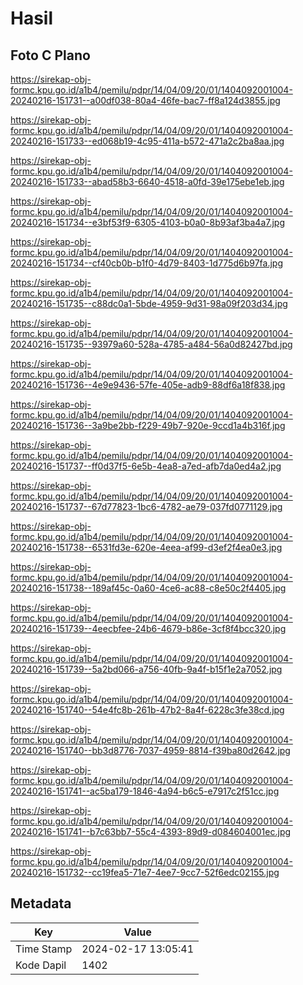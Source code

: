 # Hasil

## Foto C Plano

https://sirekap-obj-formc.kpu.go.id/a1b4/pemilu/pdpr/14/04/09/20/01/1404092001004-20240216-151731--a00df038-80a4-46fe-bac7-ff8a124d3855.jpg

https://sirekap-obj-formc.kpu.go.id/a1b4/pemilu/pdpr/14/04/09/20/01/1404092001004-20240216-151733--ed068b19-4c95-411a-b572-471a2c2ba8aa.jpg

https://sirekap-obj-formc.kpu.go.id/a1b4/pemilu/pdpr/14/04/09/20/01/1404092001004-20240216-151733--abad58b3-6640-4518-a0fd-39e175ebe1eb.jpg

https://sirekap-obj-formc.kpu.go.id/a1b4/pemilu/pdpr/14/04/09/20/01/1404092001004-20240216-151734--e3bf53f9-6305-4103-b0a0-8b93af3ba4a7.jpg

https://sirekap-obj-formc.kpu.go.id/a1b4/pemilu/pdpr/14/04/09/20/01/1404092001004-20240216-151734--cf40cb0b-b1f0-4d79-8403-1d775d6b97fa.jpg

https://sirekap-obj-formc.kpu.go.id/a1b4/pemilu/pdpr/14/04/09/20/01/1404092001004-20240216-151735--c88dc0a1-5bde-4959-9d31-98a09f203d34.jpg

https://sirekap-obj-formc.kpu.go.id/a1b4/pemilu/pdpr/14/04/09/20/01/1404092001004-20240216-151735--93979a60-528a-4785-a484-56a0d82427bd.jpg

https://sirekap-obj-formc.kpu.go.id/a1b4/pemilu/pdpr/14/04/09/20/01/1404092001004-20240216-151736--4e9e9436-57fe-405e-adb9-88df6a18f838.jpg

https://sirekap-obj-formc.kpu.go.id/a1b4/pemilu/pdpr/14/04/09/20/01/1404092001004-20240216-151736--3a9be2bb-f229-49b7-920e-9ccd1a4b316f.jpg

https://sirekap-obj-formc.kpu.go.id/a1b4/pemilu/pdpr/14/04/09/20/01/1404092001004-20240216-151737--ff0d37f5-6e5b-4ea8-a7ed-afb7da0ed4a2.jpg

https://sirekap-obj-formc.kpu.go.id/a1b4/pemilu/pdpr/14/04/09/20/01/1404092001004-20240216-151737--67d77823-1bc6-4782-ae79-037fd0771129.jpg

https://sirekap-obj-formc.kpu.go.id/a1b4/pemilu/pdpr/14/04/09/20/01/1404092001004-20240216-151738--6531fd3e-620e-4eea-af99-d3ef2f4ea0e3.jpg

https://sirekap-obj-formc.kpu.go.id/a1b4/pemilu/pdpr/14/04/09/20/01/1404092001004-20240216-151738--189af45c-0a60-4ce6-ac88-c8e50c2f4405.jpg

https://sirekap-obj-formc.kpu.go.id/a1b4/pemilu/pdpr/14/04/09/20/01/1404092001004-20240216-151739--4eecbfee-24b6-4679-b86e-3cf8f4bcc320.jpg

https://sirekap-obj-formc.kpu.go.id/a1b4/pemilu/pdpr/14/04/09/20/01/1404092001004-20240216-151739--5a2bd066-a756-40fb-9a4f-b15f1e2a7052.jpg

https://sirekap-obj-formc.kpu.go.id/a1b4/pemilu/pdpr/14/04/09/20/01/1404092001004-20240216-151740--54e4fc8b-261b-47b2-8a4f-6228c3fe38cd.jpg

https://sirekap-obj-formc.kpu.go.id/a1b4/pemilu/pdpr/14/04/09/20/01/1404092001004-20240216-151740--bb3d8776-7037-4959-8814-f39ba80d2642.jpg

https://sirekap-obj-formc.kpu.go.id/a1b4/pemilu/pdpr/14/04/09/20/01/1404092001004-20240216-151741--ac5ba179-1846-4a94-b6c5-e7917c2f51cc.jpg

https://sirekap-obj-formc.kpu.go.id/a1b4/pemilu/pdpr/14/04/09/20/01/1404092001004-20240216-151741--b7c63bb7-55c4-4393-89d9-d084604001ec.jpg

https://sirekap-obj-formc.kpu.go.id/a1b4/pemilu/pdpr/14/04/09/20/01/1404092001004-20240216-151732--cc19fea5-71e7-4ee7-9cc7-52f6edc02155.jpg


## Metadata

| Key        | Value               |
| ---------- | ------------------- |
| Time Stamp | 2024-02-17 13:05:41 |
| Kode Dapil | 1402                |



